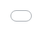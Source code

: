 ```yaml
---
layout: null
title: "Resume"
permalink: /resume/   
sitemap: false  # (옵션) 검색 엔진에서 제외
---
```

<!DOCTYPE html>
<html lang="ko">
<head>
    <meta charset="UTF-8">
    <meta name="viewport" content="width=device-width, initial-scale=1.0">
    <title>Resume</title> <style>
        /* 페이지의 모든 여백과 스크롤을 제거합니다. */
        body, html {
            margin: 0;
            padding: 0;
            height: 100%;
            overflow: hidden;
        }
        /* iframe이 화면 전체를 채우도록 설정합니다. */
        iframe {
            position: absolute;
            top: 0;
            left: 0;
            width: 100%;
            height: 100%;
            border: none; /* iframe의 테두리를 제거합니다. */
        }
    </style>
</head>
<body>
    <iframe src="[이력서 바로가기](https://h-levi.notion.site/Resume-8d01f0081b18489199e978bdab38f4b7?source=copy_link)"></iframe>
</body>
</html>
